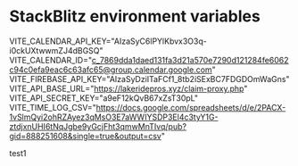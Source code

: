 # StackBlitz environment variables
VITE_CALENDAR_API_KEY="AIzaSyC6lPYlKbvx3O3q-i0ckUXtwwmZJ4dBGSQ"
VITE_CALENDAR_ID="c_7869dda1daed131fa3d21a570e7290d121284fe6062c94c0efa9eac6c63afc65@group.calendar.google.com"
VITE_FIREBASE_API_KEY="AIzaSyDziITaFCf1_8tb2iSExBC7FDGDOmWaGns"
VITE_API_BASE_URL="https://lakeridepros.xyz/claim-proxy.php"
VITE_API_SECRET_KEY="a9eF12kQvB67xZsT30pL"
VITE_TIME_LOG_CSV="https://docs.google.com/spreadsheets/d/e/2PACX-1vSlmQyi2ohRZAyez3qMsO3E7aWWIYSDP3El4c3tyY1G-ztdjxnUHI6tNqJgbe9yGcjFht3qmwMnTIvq/pub?gid=888251608&single=true&output=csv"

test1

